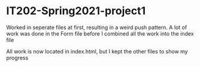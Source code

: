 # IT202-Spring2021-project1

Worked in seperate files at first, resulting in a weird push pattern. A lot of work was done in the Form file before I combined all the work into the index file

All work is now located in index.html, but I kept the other files to show my progress
